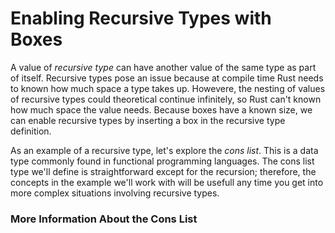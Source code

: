# Enabling Recursive Types with Boxes

A value of *recursive type* can have another value of the same type as part of itself. Recursive types pose an issue because at compile time Rust needs to known how much space a type takes up. Howevere, the nesting of values of recursive types could theoretical continue infinitely, so Rust can't known how much space the value needs. Because boxes have a known size, we can enable recursive types by inserting a box in the recursive type definition.

As an example of a recursive type, let's explore the *cons list*. This is a data type commonly found in functional programming languages. The cons list type we'll define is straightforward except for the recursion; therefore, the concepts in the example we'll work with will be usefull any time you get into more complex situations involving recursive types.

### More Information About the Cons List